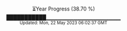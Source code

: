 <p align="center">
⏳Year Progress (38.70 %) <br>
███████████▁▁▁▁▁▁▁▁▁▁▁▁▁▁▁▁▁▁▁ <br>
<sub>Updated: Mon, 22 May 2023 06:02:37 GMT</sub>
</p>

